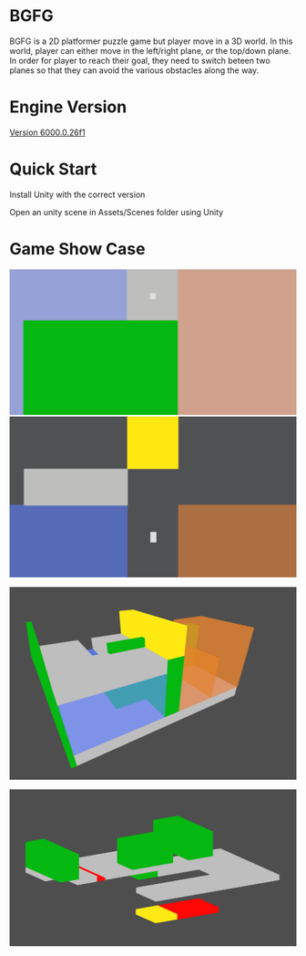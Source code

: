 # BGFG
BGFG is a 2D platformer puzzle game but player move in a 3D world. In this world, player can either move in the left/right plane, or the top/down plane. 
In order for player to reach their goal, they need to switch beteen two planes so that they can avoid the various obstacles along the way.

# Engine Version 
 [Version 6000.0.26f1](https://unity.com/releases/editor/whats-new/6000.0.26#installs)

 # Quick Start
 Install Unity with the correct version
 
 Open an unity scene in Assets/Scenes folder using Unity

# Game Show Case

![Alt text](https://github.com/jasoncnm/BGFG/blob/main/ScreenShot/ScreenShot4.png?raw=true)
![Alt text](https://github.com/jasoncnm/BGFG/blob/main/ScreenShot/ScreenShot3.png?raw=true)

![Alt text](https://github.com/jasoncnm/BGFG/blob/main/ScreenShot/ScreenShot1.png?raw=true)


![Alt text](https://github.com/jasoncnm/BGFG/blob/main/ScreenShot/ScreenShot2.png?raw=true)




